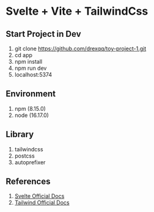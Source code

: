 # Svelte + Vite + TailwindCss

## Start Project in Dev
1. git clone https://github.com/drexqq/toy-project-1.git
2. cd app
3. npm install
4. npm run dev
5. localhost:5374

## Environment
1. npm (8.15.0)
2. node (16.17.0)

## Library
1. tailwindcss
2. postcss
3. autoprefixer

## References
1. [Svelte Official Docs](https://svelte.dev/docs)
3. [Tailwind Official Docs](https://tailwindcss.com/docs/installation/using-postcss)
